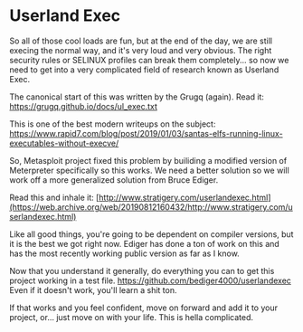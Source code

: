 # Userland Exec
So all of those cool loads are fun, but at the end of the day, we are still execing the normal way, and it's very loud and very obvious. The right security rules or SELINUX profiles can break them completely... so now we need to get into a very complicated field of research known as Userland Exec. 

The canonical start of this was written by the Grugq (again). Read it: <https://grugq.github.io/docs/ul_exec.txt>

This is one of the best modern writeups on the subject: <https://www.rapid7.com/blog/post/2019/01/03/santas-elfs-running-linux-executables-without-execve/>

So, Metasploit project fixed this problem by builiding a modified version of Meterpreter specifically so this works. We need a better solution so we will work off a more generalized solution from Bruce Ediger. 

Read this and inhale it: [http://www.stratigery.com/userlandexec.html](https://web.archive.org/web/20190812160432/http://www.stratigery.com/userlandexec.html)

Like all good things, you're going to be dependent on compiler versions, but it is the best we got right now. Ediger has done a ton of work on this and has the most recently working public version as far as I know.

Now that you understand it generally, do everything you can to get this project working in a test file. <https://github.com/bediger4000/userlandexec> Even if it doesn't work, you'll learn a shit ton.

 If that works and you feel confident, move on forward and add it to your project, or... just move on with your life. This is hella complicated. 